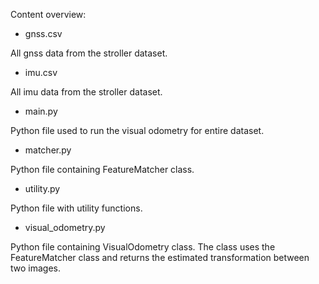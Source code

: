 Content overview:

- gnss.csv

All gnss data from the stroller dataset.

- imu.csv

All imu data from the stroller dataset.

- main.py

Python file used to run the visual odometry for entire dataset.

- matcher.py

Python file containing FeatureMatcher class.

- utility.py

Python file with utility functions.

- visual_odometry.py

Python file containing VisualOdometry class. The class uses the FeatureMatcher class and returns the estimated transformation between two images.